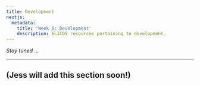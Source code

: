 ```yaml
---
title: Development
nextjs:
  metadata:
    title: 'Week 5: Development'
    description: ELICOS resources pertaining to development.
---
```


_Stay tuned ..._

---

## (Jess will add this section soon!)
